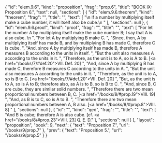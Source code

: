 {
  "id": "elem.9.6",
  "kind": "proposition",
  "frag": "prop.6",
  "title": "BOOK IX: Proposition 6.",
  "text": null,
  "sections": [
    {
      "id": "elem.9.6.theorem",
      "kind": "theorem",
      "frag": "",
      "title": "",
      "text": [
        "\n       If a number by multiplying itself make a cube number, it will itself also be cube.\n      "
      ],
      "sections": null
    },
    {
      "id": "elem.9.6.proof",
      "kind": "proof",
      "frag": "",
      "title": "",
      "text": [
        "For let the number A by multiplying itself make the cube number B; I say that A is also cube. \n      ",
        "For let A by multiplying B make C. ",
        "Since, then, A by multiplying itself has made B, and by multiplying B has made C, therefore C is cube. ",
        "And, since A by multiplying itself has made B, therefore A measures B according to the units in itself. ",
        "But the unit also measures A according to the units in it. ",
        "Therefore, as the unit is to A, so is A to B. [<a href=\"/books/7/#def.20\">VII. Def. 20</a>] ",
        "And, since A by multiplying B has made C, therefore B measures C according to the units in A. ",
        "But the unit also measures A according to the units in it. ",
        "Therefore, as the unit is to A, so is B to C. [<a href=\"/books/7/#def.20\">VII. Def. 20</a>] ",
        "But, as the unit is to A, so is A to B; therefore also, as A is to B, so is B to C. ",
        "And, since B, C are cube, they are similar solid numbers. ",
        "Therefore there are two mean proportional numbers between B, C. [<a href=\"/books/8/#prop.19\">VIII. 19</a>] ",
        "And, as B is to C, so is A to B. ",
        "Therefore there are two mean proportional numbers between A, B also. [<a href=\"/books/8/#prop.8\">VIII. 8</a>] "
      ],
      "sections": null
    },
    {
      "id": "",
      "kind": "qed",
      "frag": "",
      "title": "",
      "text": [
        "And B is cube; therefore A is also cube. [cf. <a href=\"/books/8/#prop.23\">VIII. 23</a>] Q. E. D."
      ],
      "sections": null
    }
  ],
  "layout": "proposition",
  "book": 9,
  "next": {
    "text": "Proposition 7.",
    "url": "/books/9/prop.7"
  },
  "prev": {
    "text": "Proposition 5.",
    "url": "/books/9/prop.5"
  }
}
